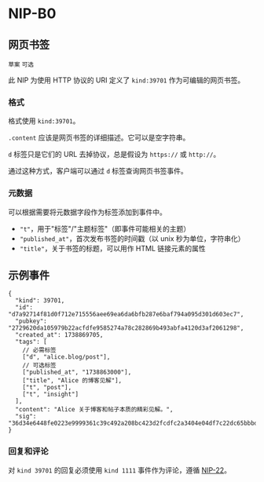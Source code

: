 NIP-B0
======

网页书签
---------------

`草案` `可选`

此 NIP 为使用 HTTP 协议的 URI 定义了 `kind:39701` 作为可编辑的网页书签。

### 格式

格式使用 `kind:39701`。

`.content` 应该是网页书签的详细描述。它可以是空字符串。

`d` 标签只是它们的 URL 去掉协议，总是假设为 `https://` 或 `http://`。

通过这种方式，客户端可以通过 `d` 标签查询网页书签事件。

### 元数据

可以根据需要将元数据字段作为标签添加到事件中。

* `"t"`，用于"标签"/"主题标签"（即事件可能相关的主题）
* `"published_at"`，首次发布书签的时间戳（以 unix 秒为单位，字符串化）
* `"title"`，关于书签的标题，可以用作 HTML 链接元素的属性

## 示例事件 

```jsonc
{
  "kind": 39701,
  "id": "d7a92714f81d0f712e715556aee69ea6da6bfb287e6baf794a095d301d603ec7",
  "pubkey": "2729620da105979b22acfdfe9585274a78c282869b493abfa4120d3af2061298",
  "created_at": 1738869705,
  "tags": [
    // 必需标签
    ["d", "alice.blog/post"],
    // 可选标签    
    ["published_at", "1738863000"],
    ["title", "Alice 的博客见解"],  
    ["t", "post"],
    ["t", "insight"]
  ],
  "content": "Alice 关于博客和帖子本质的精彩见解。",
  "sig": "36d34e6448fe0223e9999361c39c492a208bc423d2fcdfc2a3404e04df7c22dc65bbbd62dbe8a4373c62e4d29aac285b5aa4bb9b4b8053bd6207a8b45fbd0c98"
}
```

### 回复和评论

对 `kind 39701` 的回复必须使用 `kind 1111` 事件作为评论，遵循 [NIP-22](22.md)。
